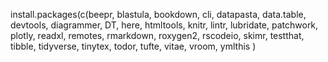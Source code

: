 install.packages(c(beepr,
blastula,
bookdown,
cli,
datapasta,
data.table,
devtools,
diagrammer,
DT,
here,
htmltools,
knitr,
lintr,
lubridate,
patchwork,
plotly,
readxl,
remotes,
rmarkdown,
roxygen2,
rscodeio,
skimr,
testthat,
tibble,
tidyverse,
tinytex,
todor,
tufte,
vitae,
vroom,
ymlthis
)
